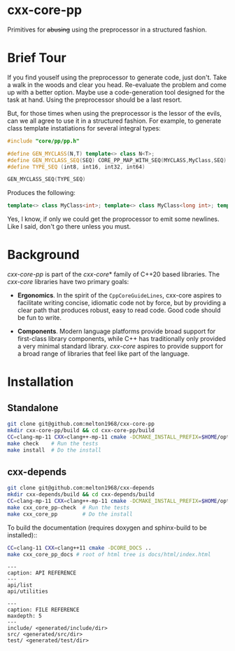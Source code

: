 
# cxx-core-pp

Primitives for ~~abusing~~ using the preprocessor in a structured fashion.

# Brief Tour

If you find youself using the preprocessor to generate code, just
don't. Take a walk in the woods and clear you head. Re-evaluate the
problem and come up with a better option. Maybe use a code-generation
tool designed for the task at hand. Using the preprocessor should be a
last resort.

But, for those times when using the preprocessor is the lessor of the
evils, can we all agree to use it in a structured fashion. For
example, to generate class template instatiations for several integral
types:

```c++
#include "core/pp/pp.h"

#define GEN_MYCLASS(N,T) template<> class N<T>;
#define GEN_MYCLASS_SEQ(SEQ) CORE_PP_MAP_WITH_SEQ(MYCLASS,MyClass,SEQ)
#define TYPE_SEQ (int8, int16, int32, int64)

GEN_MYCLASS_SEQ(TYPE_SEQ)
```

Produces the following:

```c++
template<> class MyClass<int>; template<> class MyClass<long int>; template<> class MyClass<unsigned int>;
```

Yes, I know, if only we could get the proprocessor to emit some
newlines. Like I said, don't go there unless you must.

# Background

*cxx-core-pp* is part of the *cxx-core** family of C++20 based
libraries. The *cxx-core* libraries have two primary goals:

- **Ergonomics**. In the spirit of the `CppCoreGuideLines`, cxx-core
  aspires to facilitate writing concise, idiomatic code not by force,
  but by providing a clear path that produces robust, easy to read
  code. Good code should be fun to write.
  
- **Components**. Modern language platforms provide broad support for
  first-class library components, while C++ has traditionally only
  provided a very minimal standard library. *cxx-core* aspires to
  provide support for a broad range of libraries that feel like part
  of the language.

# Installation

## Standalone

```bash
git clone git@github.com:melton1968/cxx-core-pp
mkdir cxx-core-pp/build && cd cxx-core-pp/build
CC=clang-mp-11 CXX=clang++-mp-11 cmake -DCMAKE_INSTALL_PREFIX=$HOME/opt ..
make check    # Run the tests
make install  # Do the install
```

## cxx-depends

```bash
git clone git@github.com:melton1968/cxx-depends
mkdir cxx-depends/build && cd cxx-depends/build
CC=clang-mp-11 CXX=clang++-mp-11 cmake -DCMAKE_INSTALL_PREFIX=$HOME/opt -DCORE_TESTS=ON ..
make cxx_core_pp-check  # Run the tests
make cxx_core_pp        # Do the install
```

To build the documentation (requires doxygen and sphinx-build to be installed)::

```bash
CC=clang-11 CXX=clang++11 cmake -DCORE_DOCS ..
make cxx_core_pp_docs # root of html tree is docs/html/index.html
```

```{toctree}
---
caption: API REFERENCE
---
api/list
api/utilities
```

```{toctree}
---
caption: FILE REFERENCE
maxdepth: 5
---
include/ <generated/include/dir>
src/ <generated/src/dir>
test/ <generated/test/dir>
```
